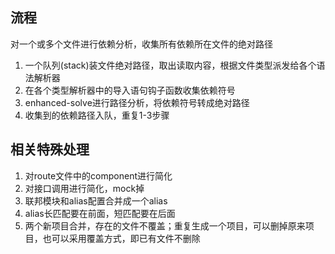 ## 流程
对一个或多个文件进行依赖分析，收集所有依赖所在文件的绝对路径

1. 一个队列(stack)装文件绝对路径，取出读取内容，根据文件类型派发给各个语法解析器
2. 在各个类型解析器中的导入语句钩子函数收集依赖符号
3. enhanced-solve进行路径分析，将依赖符号转成绝对路径
4. 收集到的依赖路径入队，重复1-3步骤

## 相关特殊处理
1. 对route文件中的component进行简化
2. 对接口调用进行简化，mock掉
3. 联邦模块和alias配置合并成一个alias
4. alias长匹配要在前面，短匹配要在后面
5. 两个新项目合并，存在的文件不覆盖；重复生成一个项目，可以删掉原来项目，也可以采用覆盖方式，即已有文件不删除
